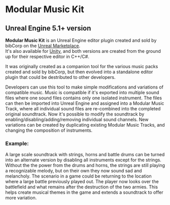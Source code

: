 # Modular Music Kit
## Unreal Engine 5.1+ version

**Modular Music Kit** is an Unreal Engine editor plugin created and sold by bibCorp on the [Unreal Marketplace](https://www.unrealengine.com/marketplace/en-US/profile/bibCorp?count=20&sortBy=effectiveDate&sortDir=DESC&start=0).  
It's also available for [Unity](https://github.com/bibCorp/MMK-Unity), and both versions are created from the ground up for their respective editor in C++/C#.

It was originally created as a companion tool for the various music packs created and sold by bibCorp, but then evolved into a standalone editor plugin that could be destributed to other developers.

Developers can use this tool to make simple modifications and variations of compatible music.
Music is compatible if it's exported into multiple sound files where one sound files contains only one isolated instrument.
The files can then be imported into Unreal Engine and assigned into a Modular Music Track, where all individual sound files are re-combined into the completed original soundtrack.
Now it's possible to modify the soundtrack by enabling/disabling/adding/removing individual sound channels.
New variations can be created by duplicating existing Modular Music Tracks, and changing the composition of instruments.

### Example:
A large scale soundtrack with strings, horns and battle drums can be turned into an alternate version by disabling all instruments except for the strings.
Without the the power from the drums and horns, the strings are still playing a recognizable melody, but on their own they now sound sad and melancholy.
The scenario in a game could be returning to the location where a large battle previously played out. The player now looks over the battlefield and what remains after the destruction of the two armies.
This helps create musical themes in the game and extends a soundtrack to offer more variation.
